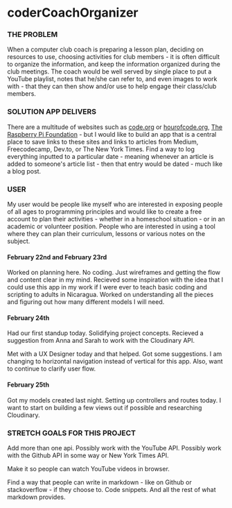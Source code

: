 # coderCoachOrganizer


### THE PROBLEM

When a computer club coach  is preparing a lesson plan, deciding on resources to use, choosing activities for club members - it is often difficult to organize the information, and keep the information organized during the club meetings. The coach would be well served by single place to put a YouTube playlist, notes that he/she can refer to, and even images to work with - that they can then show and/or use to help engage their class/club members. 

### SOLUTION APP DELIVERS

There are a multitude of websites such as [code.org](https://code.org) or [hourofcode.org](https://www.hourofcode.com), [The Raspberry Pi Foundation](https://www.raspberrypi.org/) - but I would like to build an app that is a central place to save links to these sites and links to articles from Medium, Freecodecamp, Dev.to, or The New York Times. Find a way to log everything inputted to a particular date - meaning whenever an article is added to someone's article list - then that entry would be dated - much like a blog post.


### USER

My user would be people like myself who are interested in exposing people of all ages to programming principles and would like to create a free account to plan their activities - whether in a homeschool situation - or in an academic or volunteer position. People who are interested in using a tool where they can plan their curriculum, lessons or various notes on the subject. 

#### February 22nd and February 23rd

Worked on planning here. No coding. Just wireframes and getting the flow and content clear in my mind. Recieved some inspiration with the idea that I could use this app in my work if I were ever to teach basic coding and scripting to adults in Nicaragua. Worked on understanding all the pieces and figuring out how many different models I will need.

#### February 24th

Had our first standup today. Solidifying project concepts. Recieved a suggestion from Anna and Sarah to work with the Cloudinary API.

Met with a UX Designer today and that helped. Got some suggestions. I am changing to horizontal navigation instead of vertical for this app. Also, want to continue to clarify user flow.

#### February 25th

Got my models created last night. Setting up controllers and routes today. I want to start on building a few views out if possible and researching Cloudinary.

### STRETCH GOALS FOR THIS PROJECT

Add more than one api. Possibly work with the YouTube API. Possibly work with the Github API in some way or New York Times API.

Make it so people can watch YouTube videos in browser.

Find a way that people can write in markdown - like on Github or stackoverflow - if they choose to. Code snippets. And all the rest of what markdown provides.

